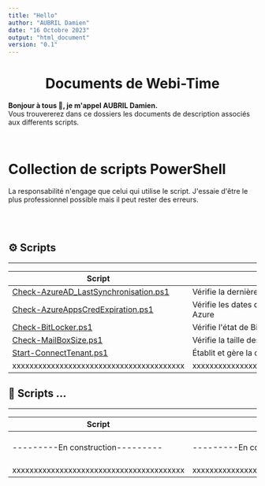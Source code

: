```yaml
---
title: "Hello"
author: "AUBRIL Damien"
date: "16 Octobre 2023"
output: "html_document"
version: "0.1"
---
```


<h1 align="center">Documents de Webi-Time</h1>

<p align="left">
    <b>Bonjour à tous 👋, je m'appel AUBRIL Damien. </b>
    <br>
    Vous trouvererez dans ce dossiers les documents de description associés aux differents scripts.
</p>

<br>
<h1>Collection de scripts PowerShell </h1>

<p align="left"> La responsabilité n'engage que celui qui utilise le script. J'essaie d'être le plus professionnel possible mais il peut rester des erreurs.</p>


<br><br>

## ⚙️ Scripts 
-----------------------------

| Script | Description | Documentations |
| -- | -- | -- |
| [Check-AzureAD_LastSynchronisation.ps1](/Powershell/.Scripts/Check-AzureAD_LastSynchronisation/Check-AzureAD_LastSynchronisation.ps1)       | Vérifie la dernière synchronisation Azure AD | [Documentation](Check-AzureAD_LastSynchronisation.md) |
| [Check-AzureAppsCredExpiration.ps1](/Powershell/.Scripts/Check-AzureAppsCredExpiration/Check-AzureAppsCredExpiration.ps1)    | Vérifie les dates d'expiration des informations d'identification des applications Azure | [Documentation](Check-AzureAppsCredExpiration.md) |
| [Check-BitLocker.ps1](/Powershell/.Scripts/Check-BitLocker/Check-BitLocker.ps1)                                                                | Vérifie l'état de BitLocker sur les ordinateurs | [Documentation](Check-BitLocker.md) |
| [Check-MailBoxSize.ps1](/Powershell/.Scripts/Check-MailBoxSize/Check-MailBoxSize.ps1)                                                          | Vérifie la taille des boîtes aux lettres | [Documentation](Check-MailBoxSize.md) |
| [Start-ConnectTenant.ps1](/Powershell/.Scripts/Start-ConnectTenant/Start-ConnectTenant.ps1)                                                    | Établit et gère la connexion au locataire Microsoft | [Documentation](Start-ConnectTenant.md) | 
|xxxxxxxxxxxxxxxxxxxxxxxxxxxxxxxxxxxxxxxx|xxxxxxxxxxxxxxxxxxxxxxxxxxxxxxxxxxxxxxxxxxxxxxxxxxxxxxxxxxxxxxxxxxxxx|xxxxxxxxxxxxxx|



## 📝 Scripts ...
-----------------------------

| Script | Description | Documentations |
| -- | -- | -- |
| ---------En construction--------- | ---------En construction--------- | ---------[En construction](README.md)--------- |
|xxxxxxxxxxxxxxxxxxxxxxxxxxxxxxxxxxxxxxxx|xxxxxxxxxxxxxxxxxxxxxxxxxxxxxxxxxxxxxxxxxxxxxxxxxxxxxxxxxxxxxxxxxxxxx|xxxxxxxxxxxxxx|





